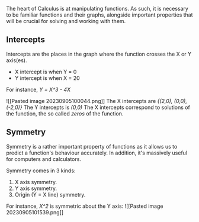 
The heart of Calculus is at manipulating functions. As such, it is necessary to be familiar functions and their graphs, alongside important properties that will be crucial for solving and working with them.


## Intercepts

Intercepts are the places in the graph where the function crosses the X or Y axis(es).
- X intercept is when Y = 0
- Y intercept is when X  = 20

For instance, *Y = X^3 - 4X*

![[Pasted image 20230905100044.png]]
The X intercepts are *{(2,0), (0,0), (-2,0)}*
The Y intercepts is *(0,0)*
The X intercepts correspond to solutions of the function, the so called *zeros* of the function.


## Symmetry

Symmetry is a rather important property of functions as it allows us to predict a function's behaviour accurately. In addition, it's massively useful for computers and calculators.

Symmetry comes in 3 kinds:
1. X axis symmetry.
2. Y axis symmetry.
3. Origin (Y = X line) symmetry.

For instance, *X^2* is symmetric about the Y axis:
![[Pasted image 20230905101539.png]]